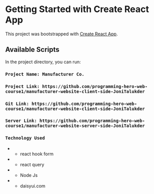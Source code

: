 # Getting Started with Create React App

This project was bootstrapped with [Create React App](https://github.com/facebook/create-react-app).

## Available Scripts

In the project directory, you can run:

### `Project Name: Manufacturer Co.`

### `Project Link: https://github.com/programming-hero-web-course1/manufacturer-website-client-side-JoniTalukder`

### `Git Link: https://github.com/programming-hero-web-course1/manufacturer-website-client-side-JoniTalukder`

### `Server Link: https://github.com/programming-hero-web-course1/manufacturer-website-server-side-JoniTalukder`

### `Technology Used`
  - - react hook form
  - - react query
  - - Node Js
  - - daisyui.com



